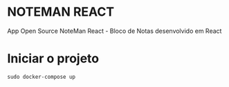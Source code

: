 # NOTEMAN REACT

App Open Source NoteMan React - Bloco de Notas desenvolvido em React

# Iniciar o projeto

```
sudo docker-compose up
```